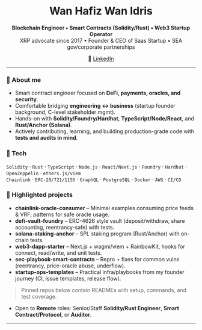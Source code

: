 <h1 align="center">Wan Hafiz Wan Idris</h1>

<p align="center">
  <b>Blockchain Engineer • Smart Contracts (Solidity/Rust) • Web3 Startup Operator</b><br/>
  XRP advocate since 2017 • Founder & CEO of Saas Startup • SEA gov/corporate partnerships
</p>

<p align="center">
  🔗 <a href="https://www.linkedin.com/in/wanmohdhafizwanidris/">LinkedIn</a> 
</p>

---

### 👋 About me
- Smart contract engineer focused on **DeFi, payments, oracles, and security**.
- Comfortable bridging **engineering ↔ business** (startup founder background, C-level stakeholder mgmt).
- Hands-on with **Solidity/Foundry/Hardhat**, **TypeScript/Node/React**, and **Rust/Anchor (Solana)**.
- Actively contributing, learning, and building production-grade code with **tests and audits in mind**.

### 🔧 Tech
`Solidity` · `Rust` · `TypeScript` · `Node.js` · `React/Next.js` · `Foundry` · `Hardhat` · `OpenZeppelin` · `ethers.js/viem`  
`Chainlink` · `ERC-20/721/1155` · `GraphQL` · `PostgreSQL` · `Docker` · `AWS` · `CI/CD`

### 🚀 Highlighted projects
- **chainlink-oracle-consumer** – Minimal examples consuming price feeds & VRF; patterns for safe oracle usage.
- **defi-vault-foundry** – ERC-4626 style vault (deposit/withdraw, share accounting, reentrancy-safe) with tests.
- **solana-staking-anchor** – SPL staking program (Rust/Anchor) with on-chain tests.
- **web3-dapp-starter** – Next.js + wagmi/viem + RainbowKit, hooks for connect, read/write, and unit tests.
- **sec-playbook-smart-contracts** – Repro + fixes for common vulns (reentrancy, price-oracle abuse, underflow).
- **startup-ops-templates** – Practical infra/playbooks from my founder journey (CI, issue templates, release flow).

> Pinned repos below contain READMEs with setup, commands, and test coverage.

- Open to **Remote** roles: Senior/Staff **Solidity/Rust Engineer**, **Smart Contract/Protocol**, or **Auditor**.

---
